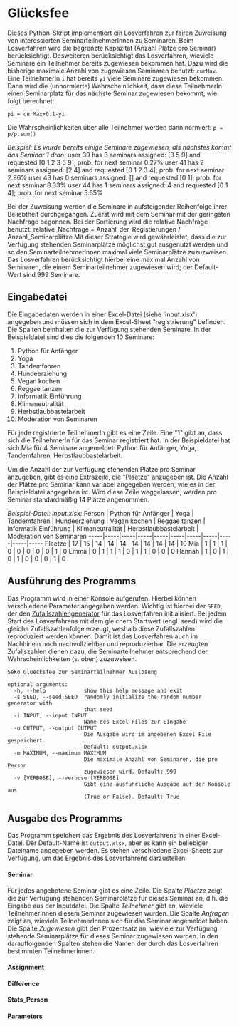 # Glücksfee 

Dieses Python-Skript implementiert ein Losverfahren zur fairen Zuweisung von interessierten SeminarteilnehmerInnen zu Seminaren. Beim Losverfahren wird die begrenzte Kapazität (Anzahl Plätze pro Seminar) berücksichtigt. Desweiteren berücksichtigt das Losverfahren, wieviele Seminare ein Teilnehmer bereits zugewiesen bekommen hat. Dazu wird die bisherige maximale Anzahl von zugewiesen Seminaren benutzt: `curMax`. Eine TeilnehmerIn `i` hat bereits `yi` viele Seminare zugewiesen bekommen. Dann wird die (unnormierte) Wahrscheinlichkeit, dass diese TeilnehmerIn einen Seminarplatz für das nächste Seminar zugewiesen bekommt, wie folgt berechnet:

`pi = curMax+0.1-yi`

Die Wahrscheinlichkeiten über alle Teilnehmer werden dann normiert: `p = p/p.sum()`

_Beispiel: Es wurde bereits einige Seminare zugewiesen, als nächstes kommt das Seminar 1 dran:_
    user 39 has 3 seminars assigned: [3 5 9] and requested [0 1 2 3 5 9]; prob. for next seminar 0.27%
    user 41 has 2 seminars assigned: [2 4] and requested [0 1 2 3 4]; prob. for next seminar 2.96%
    user 43 has 0 seminars assigned: [] and requested [0 1]; prob. for next seminar 8.33%
    user 44 has 1 seminars assigned: 4 and requested [0 1 4]; prob. for next seminar 5.65%
    
Bei der Zuweisung werden die Seminare in aufsteigender Reihenfolge ihrer Beliebtheit durchgegangen. Zuerst wird mit dem Seminar mit der geringsten Nachfrage begonnen. Bei der Sortierung wird die relative Nachfrage benutzt: relative_Nachfrage = Anzahl_der_Registierungen / Anzahl_Seminarplätze
Mit dieser Strategie wird gewährleistet, dass die zur Verfügung stehenden Seminarplätze möglichst gut ausgenutzt werden und so den SeminarteilnehmerInnen maximal viele Seminarplätze zuzuzweisen. Das Losverfahren berücksichtigt hierbei eine maximal Anzahl von Seminaren, die einem Seminarteilnehmer zugewiesen wird; der Default-Wert sind 999 Seminare.

## Eingabedatei
Die Eingabedaten werden in einer Excel-Datei (siehe 'input.xlsx') angegeben und müssen sich in dem Excel-Sheet "registrierung" befinden. Die Spalten beinhalten die zur Verfügung stehenden Seminare. In der Beispieldatei sind dies die folgenden 10 Seminare:
1. Python für Anfänger	
2. Yoga	
3. Tandemfahren	
4. Hundeerziehung	
5. Vegan kochen	
6. Reggae tanzen	
7. Informatik Einführung	
8. Klimaneutralität	
9. Herbstlaubbastelarbeit	
10. Moderation von Seminaren

Für jede registrierte TeilnehmerIn gibt es eine Zeile. Eine "1" gibt an, dass sich die TeilnehmerIn für das Seminar registriert hat. In der Beispieldatei hat sich Mia für 4 Seminare angemeldet: Python für Anfänger, Yoga, Tandemfahren, Herbstlaubbastelarbeit.

Um die Anzahl der zur Verfügung stehenden Plätze pro Seminar anzugeben, gibt es eine Extrazeile, die "Plaetze" anzugeben ist. Die Anzahl der Plätze pro Seminar kann variabel angegeben werden, wie es in der Beispieldatei angegeben ist. Wird diese Zeile weggelassen, werden pro Seminar standardmäßig 14 Plätze angenommen.

_Beispiel-Datei: input.xlsx:_
Person	| Python für Anfänger | Yoga | Tandemfahren | Hundeerziehung | Vegan kochen | Reggae tanzen | Informatik Einführung | Klimaneutralität | Herbstlaubbastelarbeit | Moderation von Seminaren
-----|-----|-----|-----|-----|-----|-----|-----|-----|-----|-----
Plaetze | 17 | 15 | 14 | 14 | 14 | 14 | 14 | 14 | 14 | 10
Mia | 1 | 1 | 1 | 0 | 0 | 0 | 0 | 0 | 1 | 0
Emma | 0 | 1 | 1 | 1 | 0 | 1 | 1 | 0 | 0 | 0
Hannah | 1 | 0 | 1 | 0 | 1 | 0 | 0 | 0 | 1 | 0

## Ausführung des Programms
Das Programm wird in einer Konsole aufgerufen. Hierbei können verschiedene Parameter angegeben werden. Wichtig ist hierbei der `SEED`, der den [Zufallszahlengenerator](https://de.wikipedia.org/wiki/Zufallszahlengenerator) für das Losverfahren initialisiert. Bei jedem Start des Losverfahrens mit dem gleichem Startwert (engl. seed) wird die gleiche Zufallszahlenfolge erzeugt, weshalb diese Zufallszahlen reproduziert werden können. Damit ist das Losverfahren auch im Nachhinein noch nachvollziehbar und reproduzierbar. Die erzeugten Zufallszahlen dienen dazu, die Seminarteilnehmer entsprechend der Wahrscheinlichkeiten (s. oben) zuzuweisen.


```
SeKo Gluecksfee zur Seminarteilnehmer Auslosung

optional arguments:
  -h, --help            show this help message and exit
  -s SEED, --seed SEED  randomly initialize the random number generator with
                        that seed
  -i INPUT, --input INPUT
                        Name des Excel-Files zur Eingabe
  -o OUTPUT, --output OUTPUT
                        Die Ausgabe wird im angebenen Excel File gespeichert.
                        Default: output.xlsx
  -m MAXIMUM, --maximum MAXIMUM
                        Die maximale Anzahl von Seminaren, die pro Person
                        zugewiesen wird. Default: 999
  -v [VERBOSE], --verbose [VERBOSE]
                        Gibt eine ausführliche Ausgabe auf der Konsole aus
                        (True or False). Default: True
```

## Ausgabe des Programms
Das Programm speichert das Ergebnis des Losverfahrens in einer Excel-Datei. Der Default-Name ist `output.xlsx`, aber es kann ein beliebiger Dateiname angegeben werden. Es stehen verschiedene Excel-Sheets zur Verfügung, um das Ergebnis des Losverfahrens darzustellen. 

#### Seminar
Für jedes angebotene Seminar gibt es eine Zeile. Die Spalte _Plaetze_ zeigt die zur Verfügung stehenden Seminarplätze für dieses Seminar an, d.h. die Eingabe aus der Inputdatei. Die Spalte _Teilnehmer_ gibt an, wieviele TeilnehmerInnen diesem Seminar zugewiesen wurden. Die Spalte _Anfragen_ zeigt an, wieviele TeilnehmerInnen sich für das Seminar angemeldet haben. Die Spalte _Zugewiesen_ gibt den Prozentsatz an, wieviele zur Verfügung stehende Seminarplätze für dieses Seminar zugewiesen wurden. In den darauffolgenden Spalten stehen die Namen der durch das Losverfahren bestimmten TeilnehmerInnen.

#### Assignment

#### Difference

#### Stats_Person

#### Parameters
